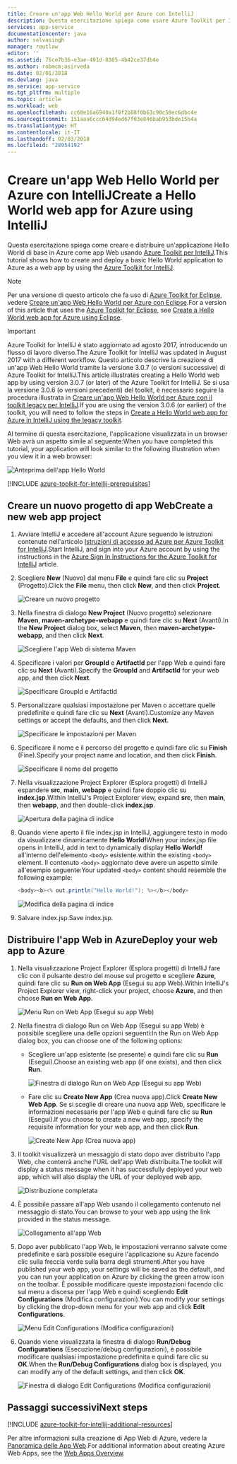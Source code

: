 ```yaml
---
title: Creare un'app Web Hello World per Azure con IntelliJ
description: Questa esercitazione spiega come usare Azure Toolkit per IntelliJ per creare un'app Web Hello World per Azure.
services: app-service
documentationcenter: java
author: selvasingh
manager: routlaw
editor: ''
ms.assetid: 75ce7b36-e3ae-491d-8305-4b42ce37db4e
ms.author: robmcm;asirveda
ms.date: 02/01/2018
ms.devlang: java
ms.service: app-service
ms.tgt_pltfrm: multiple
ms.topic: article
ms.workload: web
ms.openlocfilehash: cc68e16a6940a1f0f2b08f0b63c90c58ec6dbc4e
ms.sourcegitcommit: 151aaa6ccc64d94ed67f03e846bab953bde15b4a
ms.translationtype: HT
ms.contentlocale: it-IT
ms.lasthandoff: 02/03/2018
ms.locfileid: "28954192"
---
```

# <a name="create-a-hello-world-web-app-for-azure-using-intellij"></a><span data-ttu-id="b3c6b-103">Creare un'app Web Hello World per Azure con IntelliJ</span><span class="sxs-lookup"><span data-stu-id="b3c6b-103">Create a Hello World web app for Azure using IntelliJ</span></span>

<span data-ttu-id="b3c6b-104">Questa esercitazione spiega come creare e distribuire un'applicazione Hello World di base in Azure come app Web usando [Azure Toolkit per IntelliJ].</span><span class="sxs-lookup"><span data-stu-id="b3c6b-104">This tutorial shows how to create and deploy a basic Hello World application to Azure as a web app by using the [Azure Toolkit for IntelliJ].</span></span>

> [!NOTE]
>
> <span data-ttu-id="b3c6b-105">Per una versione di questo articolo che fa uso di [Azure Toolkit for Eclipse], vedere [Creare un'app Web Hello World per Azure con Eclipse][eclipse-hello-world].</span><span class="sxs-lookup"><span data-stu-id="b3c6b-105">For a version of this article that uses the [Azure Toolkit for Eclipse], see [Create a Hello World web app for Azure using Eclipse][eclipse-hello-world].</span></span>
>

> [!IMPORTANT]
> 
> <span data-ttu-id="b3c6b-106">Azure Toolkit for IntelliJ è stato aggiornato ad agosto 2017, introducendo un flusso di lavoro diverso.</span><span class="sxs-lookup"><span data-stu-id="b3c6b-106">The Azure Toolkit for IntelliJ was updated in August 2017 with a different workflow.</span></span> <span data-ttu-id="b3c6b-107">Questo articolo descrive la creazione di un'app Web Hello World tramite la versione 3.0.7 (o versioni successive) di Azure Toolkit for IntelliJ.</span><span class="sxs-lookup"><span data-stu-id="b3c6b-107">This article illustrates creating a Hello World web app by using version 3.0.7 (or later) of the Azure Toolkit for IntelliJ.</span></span> <span data-ttu-id="b3c6b-108">Se si usa la versione 3.0.6 (o versioni precedenti) del toolkit, è necessario seguire la procedura illustrata in [Creare un'app Web Hello World per Azure con il toolkit legacy per IntelliJ][Legacy Version].</span><span class="sxs-lookup"><span data-stu-id="b3c6b-108">If you are using the version 3.0.6 (or earlier) of the toolkit, you will need to follow the steps in [Create a Hello World web app for Azure in IntelliJ using the legacy toolkit][Legacy Version].</span></span>
> 

<span data-ttu-id="b3c6b-109">Al termine di questa esercitazione, l'applicazione visualizzata in un browser Web avrà un aspetto simile al seguente:</span><span class="sxs-lookup"><span data-stu-id="b3c6b-109">When you have completed this tutorial, your application will look similar to the following illustration when you view it in a web browser:</span></span>

![Anteprima dell'app Hello World][browse-web-app]

[!INCLUDE [azure-toolkit-for-intellij-prerequisites](../includes/azure-toolkit-for-intellij-prerequisites.md)]

## <a name="create-a-new-web-app-project"></a><span data-ttu-id="b3c6b-111">Creare un nuovo progetto di app Web</span><span class="sxs-lookup"><span data-stu-id="b3c6b-111">Create a new web app project</span></span>

1. <span data-ttu-id="b3c6b-112">Avviare IntelliJ e accedere all'account Azure seguendo le istruzioni contenute nell'articolo [Istruzioni di accesso ad Azure per Azure Toolkit for IntelliJ][intelliJ-sign-in-instructions].</span><span class="sxs-lookup"><span data-stu-id="b3c6b-112">Start IntelliJ, and sign into your Azure account by using the instructions in the [Azure Sign In Instructions for the Azure Toolkit for IntelliJ][intelliJ-sign-in-instructions] article.</span></span>

1. <span data-ttu-id="b3c6b-113">Scegliere **New** (Nuovo) dal menu **File** e quindi fare clic su **Project** (Progetto).</span><span class="sxs-lookup"><span data-stu-id="b3c6b-113">Click the **File** menu, then click **New**, and then click **Project**.</span></span>
   
   ![Creare un nuovo progetto][file-new-project]

1. <span data-ttu-id="b3c6b-115">Nella finestra di dialogo **New Project** (Nuovo progetto) selezionare **Maven**, **maven-archetype-webapp** e quindi fare clic su **Next** (Avanti).</span><span class="sxs-lookup"><span data-stu-id="b3c6b-115">In the **New Project** dialog box, select **Maven**, then **maven-archetype-webapp**, and then click **Next**.</span></span>
   
   ![Scegliere l'app Web di sistema Maven][maven-archetype-webapp]
   
1. <span data-ttu-id="b3c6b-117">Specificare i valori per **GroupId** e **ArtifactId** per l'app Web e quindi fare clic su **Next** (Avanti).</span><span class="sxs-lookup"><span data-stu-id="b3c6b-117">Specify the **GroupId** and **ArtifactId** for your web app, and then click **Next**.</span></span>
   
   ![Specificare GroupId e ArtifactId][groupid-and-artifactid]

1. <span data-ttu-id="b3c6b-119">Personalizzare qualsiasi impostazione per Maven o accettare quelle predefinite e quindi fare clic su **Next** (Avanti).</span><span class="sxs-lookup"><span data-stu-id="b3c6b-119">Customize any Maven settings or accept the defaults, and then click **Next**.</span></span>
   
   ![Specificare le impostazioni per Maven][maven-options]

1. <span data-ttu-id="b3c6b-121">Specificare il nome e il percorso del progetto e quindi fare clic su **Finish** (Fine).</span><span class="sxs-lookup"><span data-stu-id="b3c6b-121">Specify your project name and location, and then click **Finish**.</span></span>
   
   ![Specificare il nome del progetto][project-name]

1. <span data-ttu-id="b3c6b-123">Nella visualizzazione Project Explorer (Esplora progetti) di IntelliJ espandere **src**, **main**, **webapp** e quindi fare doppio clic su **index.jsp**.</span><span class="sxs-lookup"><span data-stu-id="b3c6b-123">Within IntelliJ's Project Explorer view, expand **src**, then **main**, then **webapp**, and then double-click **index.jsp**.</span></span>
   
   ![Apertura della pagina di indice][open-index-page]

1. <span data-ttu-id="b3c6b-125">Quando viene aperto il file index.jsp in IntelliJ, aggiungere testo in modo da visualizzare dinamicamente **Hello World!**</span><span class="sxs-lookup"><span data-stu-id="b3c6b-125">When your index.jsp file opens in IntelliJ, add in text to dynamically display **Hello World!**</span></span> <span data-ttu-id="b3c6b-126">all'interno dell'elemento `<body>` esistente.</span><span class="sxs-lookup"><span data-stu-id="b3c6b-126">within the existing `<body>` element.</span></span> <span data-ttu-id="b3c6b-127">Il contenuto `<body>` aggiornato deve avere un aspetto simile all'esempio seguente:</span><span class="sxs-lookup"><span data-stu-id="b3c6b-127">Your updated `<body>` content should resemble the following example:</span></span>
   
   ```java
   <body><b><% out.println("Hello World!"); %></b></body>
   ``` 

   ![Modifica della pagina di indice][edit-index-page]

1. <span data-ttu-id="b3c6b-129">Salvare index.jsp.</span><span class="sxs-lookup"><span data-stu-id="b3c6b-129">Save index.jsp.</span></span>

## <a name="deploy-your-web-app-to-azure"></a><span data-ttu-id="b3c6b-130">Distribuire l'app Web in Azure</span><span class="sxs-lookup"><span data-stu-id="b3c6b-130">Deploy your web app to Azure</span></span>

1. <span data-ttu-id="b3c6b-131">Nella visualizzazione Project Explorer (Esplora progetti) di IntelliJ fare clic con il pulsante destro del mouse sul progetto e scegliere **Azure**, quindi fare clic su **Run on Web App** (Esegui su app Web).</span><span class="sxs-lookup"><span data-stu-id="b3c6b-131">Within IntelliJ's Project Explorer view, right-click your project, choose **Azure**, and then choose **Run on Web App**.</span></span>
   
   ![Menu Run on Web App (Esegui su app Web)][run-on-web-app-menu]

1. <span data-ttu-id="b3c6b-133">Nella finestra di dialogo Run on Web App (Esegui su app Web) è possibile scegliere una delle opzioni seguenti:</span><span class="sxs-lookup"><span data-stu-id="b3c6b-133">In the Run on Web App dialog box, you can choose one of the following options:</span></span>

   * <span data-ttu-id="b3c6b-134">Scegliere un'app esistente (se presente) e quindi fare clic su **Run** (Esegui).</span><span class="sxs-lookup"><span data-stu-id="b3c6b-134">Choose an existing web app (if one exists), and then click **Run**.</span></span>

      ![Finestra di dialogo Run on Web App (Esegui su app Web)][run-on-web-app-dialog]

   * <span data-ttu-id="b3c6b-136">Fare clic su **Create New App** (Crea nuova app).</span><span class="sxs-lookup"><span data-stu-id="b3c6b-136">Click **Create New Web App**.</span></span> <span data-ttu-id="b3c6b-137">Se si sceglie di creare una nuova app Web, specificare le informazioni necessarie per l'app Web e quindi fare clic su **Run** (Esegui).</span><span class="sxs-lookup"><span data-stu-id="b3c6b-137">If you choose to create a new web app, specify the requisite information for your web app, and then click **Run**.</span></span>

      ![Create New App (Crea nuova app)][create-new-web-app-dialog]

1. <span data-ttu-id="b3c6b-139">Il toolkit visualizzerà un messaggio di stato dopo aver distribuito l'app Web, che conterrà anche l'URL dell'app Web distribuita.</span><span class="sxs-lookup"><span data-stu-id="b3c6b-139">The toolkit will display a status message when it has successfully deployed your web app, which will also display the URL of your deployed web app.</span></span>

   ![Distribuzione completata][successfully-deployed]

1. <span data-ttu-id="b3c6b-141">È possibile passare all'app Web usando il collegamento contenuto nel messaggio di stato.</span><span class="sxs-lookup"><span data-stu-id="b3c6b-141">You can browse to your web app using the link provided in the status message.</span></span>

   ![Collegamento all'app Web][browse-web-app]

1. <span data-ttu-id="b3c6b-143">Dopo aver pubblicato l'app Web, le impostazioni verranno salvate come predefinite e sarà possibile eseguire l'applicazione su Azure facendo clic sulla freccia verde sulla barra degli strumenti.</span><span class="sxs-lookup"><span data-stu-id="b3c6b-143">After you have published your web app, your settings will be saved as the default, and you can run your application on Azure by clicking the green arrow icon on the toolbar.</span></span> <span data-ttu-id="b3c6b-144">È possibile modificare queste impostazioni facendo clic sul menu a discesa per l'app Web e quindi scegliendo **Edit Configurations** (Modifica configurazioni).</span><span class="sxs-lookup"><span data-stu-id="b3c6b-144">You can modify your settings by clicking the drop-down menu for your web app and click **Edit Configurations**.</span></span>

   ![Menu Edit Configurations (Modifica configurazioni)][edit-configuration-menu]

1. <span data-ttu-id="b3c6b-146">Quando viene visualizzata la finestra di dialogo **Run/Debug Configurations** (Esecuzione/debug configurazioni), è possibile modificare qualsiasi impostazione predefinita e quindi fare clic su **OK**.</span><span class="sxs-lookup"><span data-stu-id="b3c6b-146">When the **Run/Debug Configurations** dialog box is displayed, you can modify any of the default settings, and then click **OK**.</span></span>

   ![Finestra di dialogo Edit Configurations (Modifica configurazioni)][edit-configuration-dialog]

## <a name="next-steps"></a><span data-ttu-id="b3c6b-148">Passaggi successivi</span><span class="sxs-lookup"><span data-stu-id="b3c6b-148">Next steps</span></span>

[!INCLUDE [azure-toolkit-for-intellij-additional-resources](../includes/azure-toolkit-for-intellij-additional-resources.md)]

<span data-ttu-id="b3c6b-149">Per altre informazioni sulla creazione di App Web di Azure, vedere la [Panoramica delle App Web].</span><span class="sxs-lookup"><span data-stu-id="b3c6b-149">For additional information about creating Azure Web Apps, see the [Web Apps Overview].</span></span>

<!-- URL List -->

[Azure Toolkit per IntelliJ]: azure-toolkit-for-intellij.md
[Azure Toolkit for IntelliJ]: azure-toolkit-for-intellij.md
[Azure Toolkit for Eclipse]: ../eclipse/azure-toolkit-for-eclipse.md
[eclipse-hello-world]: ../eclipse/azure-toolkit-for-eclipse-create-hello-world-web-app.md
[Panoramica delle App Web]: /azure/app-service/app-service-web-overview
[Web Apps Overview]: /azure/app-service/app-service-web-overview
[Apache Tomcat]: http://tomcat.apache.org/
[Jetty]: http://www.eclipse.org/jetty/
[Legacy Version]: azure-toolkit-for-intellij-create-hello-world-web-app-legacy-version.md
[intelliJ-sign-in-instructions]: azure-toolkit-for-intellij-sign-in-instructions.md

<!-- IMG List -->

[file-new-project]: ./media/azure-toolkit-for-intellij-create-hello-world-web-app/file-new-project.png
[maven-archetype-webapp]: ./media/azure-toolkit-for-intellij-create-hello-world-web-app/maven-archetype-webapp.png
[groupid-and-artifactid]: ./media/azure-toolkit-for-intellij-create-hello-world-web-app/groupid-and-artifactid.png
[maven-options]: ./media/azure-toolkit-for-intellij-create-hello-world-web-app/maven-options.png
[project-name]: ./media/azure-toolkit-for-intellij-create-hello-world-web-app/project-name.png
[open-index-page]: ./media/azure-toolkit-for-intellij-create-hello-world-web-app/open-index-page.png
[edit-index-page]: ./media/azure-toolkit-for-intellij-create-hello-world-web-app/edit-index-page.png
[run-on-web-app-menu]: ./media/azure-toolkit-for-intellij-create-hello-world-web-app/run-on-web-app-menu.png
[run-on-web-app-dialog]: ./media/azure-toolkit-for-intellij-create-hello-world-web-app/run-on-web-app-dialog.png
[create-new-web-app-dialog]: ./media/azure-toolkit-for-intellij-create-hello-world-web-app/create-new-web-app-dialog.png
[successfully-deployed]: ./media/azure-toolkit-for-intellij-create-hello-world-web-app/successfully-deployed.png
[browse-web-app]: ./media/azure-toolkit-for-intellij-create-hello-world-web-app/browse-web-app.png
[edit-configuration-menu]: ./media/azure-toolkit-for-intellij-create-hello-world-web-app/edit-configuration-menu.png
[edit-configuration-dialog]: ./media/azure-toolkit-for-intellij-create-hello-world-web-app/edit-configuration-dialog.png
